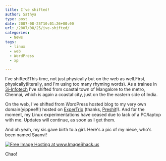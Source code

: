 ```yaml
---
title: I’ve shifted!
author: Sathya
type: post
date: 2007-08-25T10:01:26+00:00
url: /2007/08/25/ive-shifted/
categories:
  - News
tags:
  - linux
  - web
  - WordPress
  - xp

---
```

I've shifted!This time, not just physically but on the web as well.First, physically(literally, and I'm using too many rhyming words). As a trainee in [3i-Infotech][1] I've shifted from coastal town of Mangalore to the metro, Chennai, which is again a coastal city, just on the the eastern side of India.

On the web, I've shifted from WordPress hosted blog to my very own domain(yippee!!!) hosted on [ExperTrio][2] (thanks, [Preshit][3]!). And for the moment, my Linux experimentations have ceased due to lack of a PC/laptop with me. Updates will continue, as soon as I get them.

And oh yeah, my sis gave birth to a girl. Here's a pic of my niece, who's been named Saanvi!
  
<a href="https://img511.imageshack.us/my.php?image=dscn0101hp1.jpg" target="_blank"><img src="https://img511.imageshack.us/img511/2351/dscn0101hp1.th.jpg" alt="Free Image Hosting at www.ImageShack.us" border="0" /></a>
  
Chao!

 [1]: https://www.3i-infotech.com
 [2]: https://www.expertrio.com
 [3]: https://www.acchablog.com
